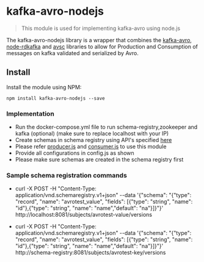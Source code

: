 # kafka-avro-nodejs

> This module is used for implementing kafka-avro using node.js

The kafka-avro-nodejs library is a wrapper that combines the [kafka-avro](https://github.com/waldophotos/kafka-avro), [node-rdkafka](https://github.com/Blizzard/node-rdkafka) and [avsc](https://github.com/mtth/avsc) libraries to allow for Production and Consumption of messages on kafka validated and serialized by Avro.

## Install

Install the module using NPM:

```
npm install kafka-avro-nodejs --save
```

### Implementation

- Run the docker-compose.yml file to run schema-registry,zookeeper and kafka (optional) (make sure to replace localhost with your IP)
- Create schemas in schema registry using API's specified [here](https://docs.confluent.io/current/schema-registry/develop/api.html)
- Please refer [producer.js](https://github.com/psalot/kafkaAvroPoc/blob/master/producer.js) and [consumer.js](https://github.com/psalot/kafkaAvroPoc/blob/master/consumer.js) to use this module
- Provide all configurations in config.js as shown
- Please make sure schemas are created in the schema registry first

### Sample schema registration commands

- curl -X POST -H "Content-Type: application/vnd.schemaregistry.v1+json" --data '{"schema": "{\"type\": \"record\", \"name\": \"avrotest_value\", \"fields\": [{\"type\": \"string\", \"name\": \"id\"},{\"type\": \"string\", \"name\": \"name\",\"default\": \"na\"}]}"}' http://localhost:8081/subjects/avrotest-value/versions

- curl -X POST -H "Content-Type: application/vnd.schemaregistry.v1+json" --data '{"schema": "{\"type\": \"record\", \"name\": \"avrotest_value\", \"fields\": [{\"type\": \"string\", \"name\": \"id\"},{\"type\": \"string\", \"name\": \"name\",\"default\": \"na\"}]}"}' http://schema-registry:8081/subjects/avrotest-key/versions
